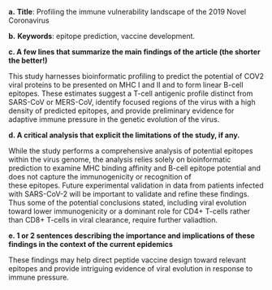 **a.** **Title**: Profiling the immune vulnerability landscape of the
2019 Novel Coronavirus

**b.** **Keywords**: epitope prediction, vaccine development.

**c. A few lines that summarize the main findings of the article (the
shorter the better!)**

This study harnesses bioinformatic profiling to predict the potential of
COV2 viral proteins to be presented on MHC I and II and to form linear
B-cell epitopes. These estimates suggest a T-cell antigenic profile
distinct from SARS-CoV or MERS-CoV, identify focused regions of the
virus with a high density of predicted epitopes, and provide preliminary
evidence for adaptive immune pressure in the genetic evolution of the
virus.

**d. A critical analysis that explicit the limitations of the study, if
any.**

While the study performs a comprehensive analysis of potential epitopes
within the virus genome, the analysis relies solely on bioinformatic
prediction to examine MHC binding affinity and B-cell epitope potential
and does not capture the immunogenicity or recognition of
these epitopes. Future experimental validation in data from patients
infected with SARS-CoV-2 will be important to validate and refine these
findings. Thus some of the potential conclusions stated, including viral
evolution toward lower immunogenicity or a dominant role for CD4+
T-cells rather than CD8+ T-cells in viral clearance, require further
valiadtion.

**e. 1 or 2 sentences describing the importance and implications of
these findings in the context of the current epidemics**

These findings may help direct peptide vaccine design toward relevant
epitopes and provide intriguing evidence of viral evolution in response
to immune pressure.

